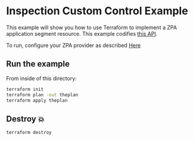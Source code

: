 # Inspection Custom Control Example

This example will show you how to use Terraform to implement a ZPA application segment resource.
This example codifies [this API](https://help.zscaler.com/zpa/inspection-control-controller#/mgmtconfig/v1/admin/customers/{customerId}/inspectionControls/custom-post).

To run, configure your ZPA provider as described [Here](https://github.com/zscaler/terraform-provider-zpa/blob/master/docs/index.html.markdown)

## Run the example

From inside of this directory:

```bash
terraform init
terraform plan -out theplan
terraform apply theplan
```

## Destroy 💥

```bash
terraform destroy
```
